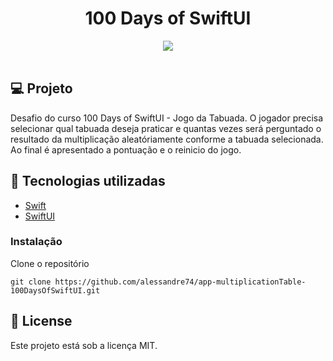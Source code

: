 <h1 align="center">
100 Days of SwiftUI
</h1>

<div align="center">
  <img src="./gif/multiplicationTable.gif"/>
 </div>

 </br>

## 💻 Projeto

Desafio do curso 100 Days of SwiftUI - Jogo da Tabuada. O jogador precisa
selecionar qual tabuada deseja praticar e quantas vezes será perguntado o
resultado da multiplicação aleatóriamente conforme a tabuada selecionada.
Ao final é apresentado a pontuação e o reinicio do jogo.

## 🚀 Tecnologias utilizadas

- [Swift](https://developer.apple.com/swift/)
- [SwiftUI](https://developer.apple.com/xcode/swiftui/)

### Instalação

Clone o repositório

```
git clone https://github.com/alessandre74/app-multiplicationTable-100DaysOfSwiftUI.git
```

## 📄 License

Este projeto está sob a licença MIT.
